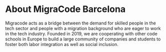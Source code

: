 <h1> About MigraCode Barcelona </h1>
<p>Migracode acts as a bridge between the demand for skilled people in the tech sector and people with a migration background who are eager to work in the tech industry. Founded in 2019, we are cooperating with other code schools in Europe to build a large community of companies and students to foster both labor integration as well as social inclusion.</p>
